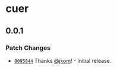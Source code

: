 # cuer

## 0.0.1

### Patch Changes

- [`0095844`](https://github.com/wevm/cuer/commit/0095844592a37b9ee4c90f786b0f9ff68f3c1fc0) Thanks [@jxom](https://github.com/jxom)! - Initial release.
